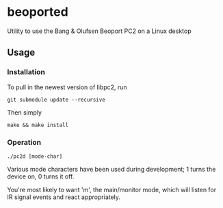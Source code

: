 # beoported
Utility to use the Bang &amp; Olufsen Beoport PC2 on a Linux desktop

## Usage

### Installation

To pull in the newest version of libpc2, run

`git submodule update --recursive`

Then simply

`make && make install`

### Operation

`./pc2d [mode-char]`

Various mode characters have been used during development; 1 turns the device on, 0 turns it off.

You're most likely to want 'm', the main/monitor mode, which will listen for IR signal events and react appropriately.
